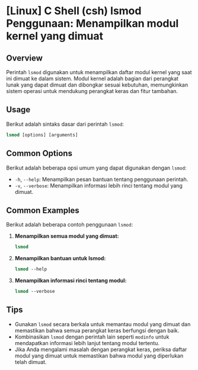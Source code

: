 # [Linux] C Shell (csh) lsmod Penggunaan: Menampilkan modul kernel yang dimuat

## Overview
Perintah `lsmod` digunakan untuk menampilkan daftar modul kernel yang saat ini dimuat ke dalam sistem. Modul kernel adalah bagian dari perangkat lunak yang dapat dimuat dan dibongkar sesuai kebutuhan, memungkinkan sistem operasi untuk mendukung perangkat keras dan fitur tambahan.

## Usage
Berikut adalah sintaks dasar dari perintah `lsmod`:

```csh
lsmod [options] [arguments]
```

## Common Options
Berikut adalah beberapa opsi umum yang dapat digunakan dengan `lsmod`:

- `-h`, `--help`: Menampilkan pesan bantuan tentang penggunaan perintah.
- `-v`, `--verbose`: Menampilkan informasi lebih rinci tentang modul yang dimuat.

## Common Examples
Berikut adalah beberapa contoh penggunaan `lsmod`:

1. **Menampilkan semua modul yang dimuat:**
   ```csh
   lsmod
   ```

2. **Menampilkan bantuan untuk lsmod:**
   ```csh
   lsmod --help
   ```

3. **Menampilkan informasi rinci tentang modul:**
   ```csh
   lsmod --verbose
   ```

## Tips
- Gunakan `lsmod` secara berkala untuk memantau modul yang dimuat dan memastikan bahwa semua perangkat keras berfungsi dengan baik.
- Kombinasikan `lsmod` dengan perintah lain seperti `modinfo` untuk mendapatkan informasi lebih lanjut tentang modul tertentu.
- Jika Anda mengalami masalah dengan perangkat keras, periksa daftar modul yang dimuat untuk memastikan bahwa modul yang diperlukan telah dimuat.